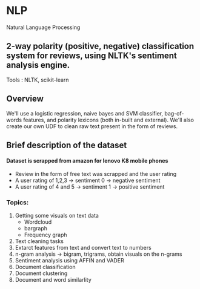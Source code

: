 # NLP
Natural Language Processing

## 2-way polarity (positive, negative) classification system for reviews, using NLTK's sentiment analysis engine.
Tools : NLTK, scikit-learn

## Overview
We'll use a logistic regression, naive bayes and SVM classifier, bag-of-words features, and polarity lexicons (both in-built and external). We'll also create our own UDF to clean raw text present in the form of reviews.

## Brief description of the dataset
#### Dataset is scrapped from amazon for lenovo K8 mobile phones
- Review in the form of free text was scrapped and the user rating
- A user rating of 1,2,3 -> sentiment 0 -> negative sentiment
- A user rating of 4 and 5 -> sentiment 1 -> positive sentiment

### Topics:
1. Getting some visuals on text data
    - Wordcloud
    - bargraph
    - Frequency graph
2. Text cleaning tasks
3. Extarct features from text and convert text to numbers
4. n-gram analysis -> bigram, trigrams, obtain visuals on the n-grams
5. Sentiment analysis using AFFIN and VADER
6. Document classification
7. Document clustering
8. Document and word similarlity
